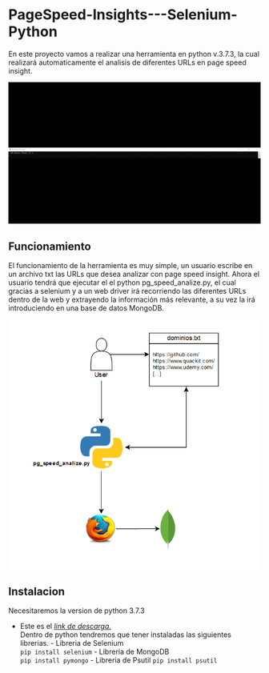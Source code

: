 # PageSpeed-Insights---Selenium-Python

En este proyecto vamos a realizar una herramienta en python v.3.7.3, la cual realizará automaticamente el analisis de diferentes URLs en page speed insight.   
      
![Gif](source/pg_gif.gif)

## Funcionamiento 
El funcionamiento de la herramienta es muy simple, un usuario escribe en un archivo txt las URLs que desea analizar con page speed insight. Ahora el usuario tendrá que ejecutar el el python pg_speed_analize.py, el cual gracias a selenium y a un web driver irá recorriendo las diferentes URLs dentro de la web y extrayendo la información más relevante, a su vez la irá introduciendo en una base de datos MongoDB.   

![Esquema](source/esquema.png)   

## Instalacion 
Necesitaremos la version de python 3.7.3    
- Este es el *[link de descarga.](https://www.python.org/downloads/)*         
Dentro de python tendremos que tener instaladas las siguientes librerias.
      - Libreria de Selenium     
      ``pip install selenium``
      - Libreria de MongoDB    
      ``pip install pymongo``
      - Libreria de Psutil
      ``pip install psutil``
